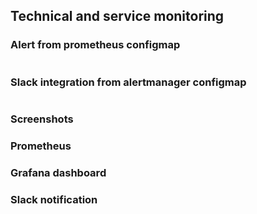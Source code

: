 ## Technical and service monitoring

### Alert from prometheus configmap
```bash

```

### Slack integration from alertmanager configmap
```bash

```

### Screenshots
### Prometheus


### Grafana dashboard

### Slack notification
